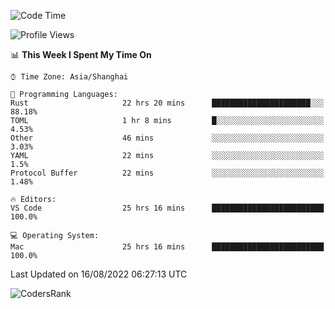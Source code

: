 <!--START_SECTION:waka-->
![Code Time](http://img.shields.io/badge/Code%20Time-1%2C624%20hrs%2053%20mins-blue)

![Profile Views](http://img.shields.io/badge/Profile%20Views-55-blue)

📊 **This Week I Spent My Time On** 

```text
⌚︎ Time Zone: Asia/Shanghai

💬 Programming Languages: 
Rust                     22 hrs 20 mins      ██████████████████████░░░   88.18% 
TOML                     1 hr 8 mins         █░░░░░░░░░░░░░░░░░░░░░░░░   4.53% 
Other                    46 mins             ░░░░░░░░░░░░░░░░░░░░░░░░░   3.03% 
YAML                     22 mins             ░░░░░░░░░░░░░░░░░░░░░░░░░   1.5% 
Protocol Buffer          22 mins             ░░░░░░░░░░░░░░░░░░░░░░░░░   1.48%

🔥 Editors: 
VS Code                  25 hrs 16 mins      █████████████████████████   100.0%

💻 Operating System: 
Mac                      25 hrs 16 mins      █████████████████████████   100.0%

```


 Last Updated on 16/08/2022 06:27:13 UTC
<!--END_SECTION:waka-->

![CodersRank](https://cr-skills-chart-widget.azurewebsites.net/api/api?username=BugenZhao&padding=16&tooltip=true&branding=false&sort-by-score=true&skills=Rust%2C%20Swift%2C%20C%2C%20TypeScript%2C%20Java%2C%20Go%2C%20Dart%2C%20C%2B%2B%2C%20Python%2C%20Assembly%2C%20Shell%2C%20Kotlin)
